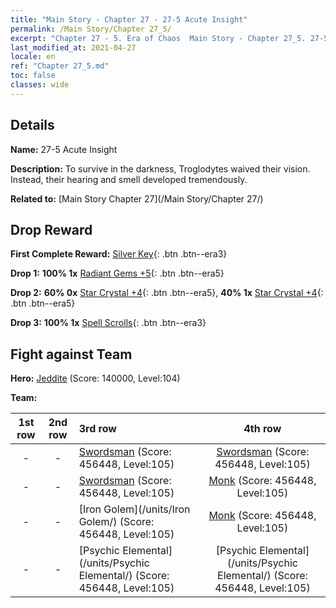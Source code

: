 ```yaml
---
title: "Main Story - Chapter 27 - 27-5 Acute Insight"
permalink: /Main Story/Chapter 27_5/
excerpt: "Chapter 27 - 5. Era of Chaos  Main Story - Chapter 27_5. 27-5 Acute Insight"
last_modified_at: 2021-04-27
locale: en
ref: "Chapter 27_5.md"
toc: false
classes: wide
---
```


## Details

 **Name:** 27-5 Acute Insight

 **Description:** To survive in the darkness, Troglodytes waived their vision. Instead, their hearing and smell developed tremendously.

 **Related to:** [Main Story Chapter 27](/Main Story/Chapter 27/)

## Drop Reward

 **First Complete Reward:** [Silver Key](/Items/con_693/){: .btn .btn--era3}

 **Drop 1:** **100% 1x** [Radiant Gems +5](/Items/mat_100/){: .btn .btn--era5}

 **Drop 2:** **60% 0x** [Star Crystal +4](/Items/mat_94/){: .btn .btn--era5}, **40% 1x** [Star Crystal +4](/Items/mat_94/){: .btn .btn--era5}

 **Drop 3:** **100% 1x** [Spell Scrolls](/Items/con_694/){: .btn .btn--era3}


## Fight against Team
 **Hero:** [Jeddite](/heroes/Jeddite/) (Score: 140000, Level:104)

 **Team:**


  | 1st row | 2nd row | 3rd row | 4th row |
  |:----:|:----:|:----|:----:|
  | - | - | [Swordsman](/units/Swordsman/) (Score: 456448, Level:105)  | [Swordsman](/units/Swordsman/) (Score: 456448, Level:105)  |
  | - | - | [Swordsman](/units/Swordsman/) (Score: 456448, Level:105)  | [Monk](/units/Monk/) (Score: 456448, Level:105)  |
  | - | - | [Iron Golem](/units/Iron Golem/) (Score: 456448, Level:105)  | [Monk](/units/Monk/) (Score: 456448, Level:105)  |
  | - | - | [Psychic Elemental](/units/Psychic Elemental/) (Score: 456448, Level:105)  | [Psychic Elemental](/units/Psychic Elemental/) (Score: 456448, Level:105)  |


